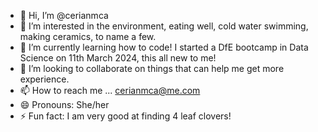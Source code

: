 - 👋 Hi, I’m @cerianmca
- 👀 I’m interested in the environment, eating well, cold water swimming, making ceramics, to name a few.
- 🌱 I’m currently learning how to code! I started a DfE bootcamp in Data Science on 11th March 2024, this all new to me!
- 💞️ I’m looking to collaborate on things that can help me get more experience.
- 📫 How to reach me ... cerianmca@me.com
- 😄 Pronouns: She/her
- ⚡ Fun fact: I am very good at finding 4 leaf clovers!

<!---
cerianmca/cerianmca is a ✨ special ✨ repository because its `README.md` (this file) appears on your GitHub profile.
You can click the Preview link to take a look at your changes.
--->
